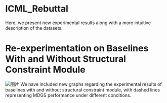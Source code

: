 # ICML_Rebuttal

Here, we present new experimental results along with a more intuitive description of the datasets.

# Re-experimentation on Baselines With and Without Structural Constraint Module
![图片](https://github.com/hang53/ICML_Rebuttal/assets/83813839/60280dfb-f82c-42cf-b5ed-5677f03c5f94)
We have included new graphs regarding the experimental results of baselines with and without structural constraint module, with dashed lines representing MDGS performance under different conditions.
